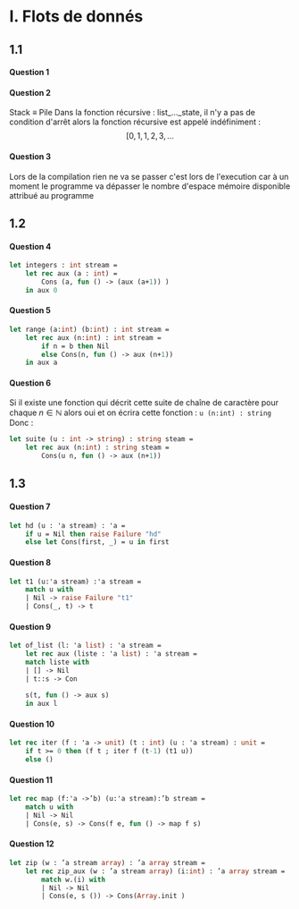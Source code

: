 # I. Flots de donnés
## 1.1
#### Question 1
#### Question 2
Stack $\equiv$ Pile
Dans la fonction récursive : list\_...\_state, il n'y a pas de condition d'arrêt alors la fonction récursive est appelé indéfiniment : 
$$[0, 1, 1, 2, 3, \dots$$

#### Question 3
Lors de la compilation rien ne va se passer c'est lors de l'execution car à un moment le programme va dépasser le nombre d'espace mémoire disponible attribué au programme

## 1.2
#### Question 4
```Ocaml
let integers : int stream = 
	let rec aux (a : int) =
		Cons (a, fun () -> (aux (a+1)) )
	in aux 0
```

#### Question 5
```Ocaml
let range (a:int) (b:int) : int stream =
	let rec aux (n:int) : int stream = 
		if n = b then Nil
		else Cons(n, fun () -> aux (n+1))
	in aux a
```

#### Question 6
Si il existe une fonction qui décrit cette suite de chaîne de caractère pour chaque $n \in \mathbb{N}$ alors oui et on écrira cette fonction : ```u (n:int) : string``` Donc : 

```Ocaml
let suite (u : int -> string) : string steam =
	let rec aux (n:int) : string steam =
		Cons(u n, fun () -> aux (n+1))
```

## 1.3
#### Question 7
```Ocaml
let hd (u : 'a stream) : 'a = 
	if u = Nil then raise Failure "hd"
	else let Cons(first, _) = u in first
```

#### Question 8
```Ocaml
let t1 (u:'a stream) :'a stream =
	match u with
	| Nil -> raise Failure "t1"
	| Cons(_, t) -> t
```

#### Question 9
```Ocaml
let of_list (l: 'a list) : 'a stream =
	let rec aux (liste : 'a list) : 'a stream = 
	match liste with
	| [] -> Nil
	| t::s -> Con
	
	s(t, fun () -> aux s)
	in aux l
```

#### Question 10
```Ocaml
let rec iter (f : 'a -> unit) (t : int) (u : 'a stream) : unit = 
	if t >= 0 then (f t ; iter f (t-1) (t1 u))
	else ()
```

#### Question 11
```Ocaml
let rec map (f:'a ->’b) (u:'a stream):’b stream = 
	match u with
	| Nil -> Nil
	| Cons(e, s) -> Cons(f e, fun () -> map f s)
```


#### Question 12
```Ocaml
let zip (w : ’a stream array) : ’a array stream = 
	let rec zip_aux (w : ’a stream array) (i:int) : ’a array stream =
		match w.(i) with
		| Nil -> Nil
		| Cons(e, s ()) -> Cons(Array.init )
		
		
		

```